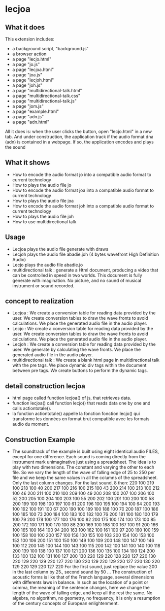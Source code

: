 # lecjoa

## What it does

This extension includes:

* a background script, "background.js"
* a browser action
* a page "lecjo.html"
* a page "jo.js"
* a page "lecjoa.html"
* a page "joa.js"
* a page "lecjoh.html"
* a page "joh.js"
* a page "multidirectional-talk.html"
* a page "multidirectional-talk.css"
* a page "multidirectional-talk.js"
* a page "jom.js"
* a page "example.html"
* a page "adn.js"
* a page "adn.html"

All it does is: when the user clicks the button, open "lecjo.html" in a new tab.
And under construction, the application track if the audio format dna (adn) is contained in a webpage. If so, the application encodes and plays the sound

## What it shows

* How to encode the audio format jo into a compatible audio format to current technology
* How to plays the audio file jo
* How to encode the audio format joa into a compatible audio format to current technology
* How to plays the audio file joa
* How to encode the audio format joh into a compatible audio format to current technology
* How to plays the audio file joh
* How to use  multidirectional talk

## Usage

* Lecjoa plays the audio file generate with draws
* Lecjoh plays the audio file abadie.joh (4 bytes wavefront High Definition Audio)
* Lecjo plays the audio file abadie.jo
* multidirectional talk : generate a Html document, producing a video that can be controlled in speed in two worlds.
This document is fully generate with imagination. No picture, and no sound of musical instrument or sound recorded.

## concept to realization

* Lecjoa : We create a conversion table for reading data provided by the user. We create conversion tables to draw the wave fronts to avoid calculations. We place the generated audio file in the audio player.
* Lecjo : We create a conversion table for reading data provided by the user. We create conversion tables to draw the wave fronts to avoid calculations. We place the generated audio file in the audio player.
* Lecjoh : We create a conversion table for reading data provided by the user. We generate by calculating the wave fronts. We place the generated audio file in the audio player.
* multidirectional talk : We create a blank html page in multidirectional talk with the pre tags. 
We place dynamic div tags within the document between pre tags. We create buttons to perform the dynamic tags.

## detail construction lecjoa 

* html page called function lecjoa() of js, that retrieves data.
* function lecjoa() call function lecjo() that reads data one by one and calls actiontotale().
* la fonction actiontotale() appelle la fonction fonction lecjo() qui transforme les données en format brut compatible avec les formats audio du moment.

## Construction Example 

* The soundtrack of the example is built using eight identical audio FILES, except for one difference.
Each sound is coming directly from the instrument mark unimaginative just using a spreadsheet.
The idea is to play with two dimensions. The constant and varying the other to each file.
So we vary the length of the wave of falling edge of 25 to 250 per file and we keep the same values in all the columns of the spreadsheet. Only the last column changes. For the last sound, 8 then:
220 100 219 100 218 100 40 200
217 100 216 100 215 100 43 200
214 100 213 100 212 100 46 200
211 100 210 100 209 100 49 200
208 100 207 100 206 100 52 200
205 100 204 100 203 100 55 200
202 100 201 100 200 100 58 200
199 100 198 100 197 100 61 200
196 100 195 100 194 100 64 200
193 100 192 100 191 100 67 200
190 100 189 100 188 100 70 200
187 100 186 100 185 100 73 200
184 100 183 100 182 100 76 200
181 100 180 100 179 100 79 200
178 100 177 100 176 100 82 200
175 100 174 100 173 100 85 200
172 100 171 100 170 100 88 200
169 100 168 100 167 100 91 200
166 100 165 100 164 100 94 200
163 100 162 100 161 100 97 200
160 100 159 100 158 100 100 200
157 100 156 100 155 100 103 200
154 100 153 100 152 100 106 200
151 100 150 100 149 100 109 200
148 100 147 100 146 100 112 200
145 100 144 100 143 100 115 200
142 100 141 100 140 100 118 200
139 100 138 100 137 100 121 200
136 100 135 100 134 100 124 200
133 100 132 100 131 100 127 200
130 220 129 220 128 220 127 220
130 220 129 220 129 220 127 220
130 220 129 220 129 220 127 220
130 220 129 220 129 220 127 220
For the first sound, just replace the value 200 in the last column by 25., second sound by 50 ...
The construction of acoustic forms is like that of the French language, several dimensions with differents laws in balance. In such as the location of a point or comma, the meaning of the sentence changes, here we change the length of the wave of falling edge, and keep all the rest the same. No algebra, no algorithm, no geometry, no frequency, it is only a resumption of the century concepts of European enlightenment.







